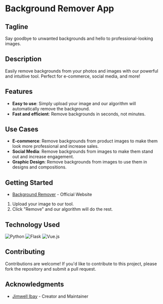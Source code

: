 # Background Remover App

## Tagline
Say goodbye to unwanted backgrounds and hello to professional-looking images.

## Description
Easily remove backgrounds from your photos and images with our powerful and intuitive tool. Perfect for e-commerce, social media, and more!

## Features

* **Easy to use**: Simply upload your image and our algorithm will automatically remove the background.
* **Fast and efficient**: Remove backgrounds in seconds, not minutes.

## Use Cases

* **E-commerce**: Remove backgrounds from product images to make them look more professional and increase sales.
* **Social Media**: Remove backgrounds from images to make them stand out and increase engagement.
* **Graphic Design**: Remove backgrounds from images to use them in designs and compositions.

## Getting Started

* [Background Remover](https://removebg.up.railway.app/) - Official Website
1. Upload your image to our tool.
2. Click "Remove" and our algorithm will do the rest.

## Technology Used
![Python](https://img.shields.io/badge/python-3670A0?style=for-the-badge&logo=python&logoColor=ffdd54) ![Flask](https://img.shields.io/badge/flask-%23000.svg?style=for-the-badge&logo=flask&logoColor=white) ![Vue.js](https://img.shields.io/badge/vue.js-%2335495e.svg?style=for-the-badge&logo=vuedotjs&logoColor=%234FC08D)

## Contributing

Contributions are welcome! If you'd like to contribute to this project, please fork the repository and submit a pull request.

## Acknowledgments

* [Jimwell Ibay](https://mrjim.vercel.app/) - Creator and Maintainer